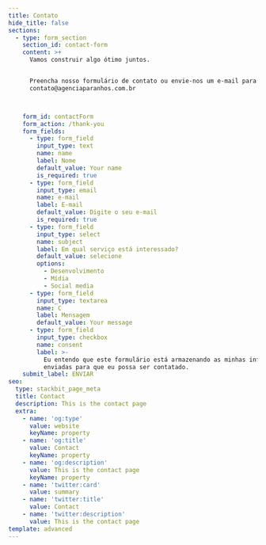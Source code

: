 ```yaml
---
title: Contato
hide_title: false
sections:
  - type: form_section
    section_id: contact-form
    content: >+
      Vamos construir algo ótimo juntos. 


      Preencha nosso formulário de contato ou envie-nos um e-mail para
      contato@agenciaparanhos.com.br



    form_id: contactForm
    form_action: /thank-you
    form_fields:
      - type: form_field
        input_type: text
        name: name
        label: Nome
        default_value: Your name
        is_required: true
      - type: form_field
        input_type: email
        name: e-mail
        label: E-mail
        default_value: Digite o seu e-mail
        is_required: true
      - type: form_field
        input_type: select
        name: subject
        label: Em qual serviço está interessado?
        default_value: selecione
        options:
          - Desenvolvimento
          - Mídia
          - Social media
      - type: form_field
        input_type: textarea
        name: C
        label: Mensagem
        default_value: Your message
      - type: form_field
        input_type: checkbox
        name: consent
        label: >-
          Eu entendo que este formulário está armazenando as minhas informações
          enviadas para que eu possa ser contatado.
    submit_label: ENVIAR
seo:
  type: stackbit_page_meta
  title: Contact
  description: This is the contact page
  extra:
    - name: 'og:type'
      value: website
      keyName: property
    - name: 'og:title'
      value: Contact
      keyName: property
    - name: 'og:description'
      value: This is the contact page
      keyName: property
    - name: 'twitter:card'
      value: summary
    - name: 'twitter:title'
      value: Contact
    - name: 'twitter:description'
      value: This is the contact page
template: advanced
---
```


